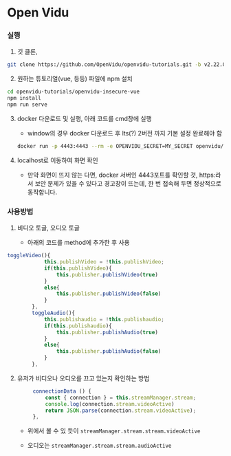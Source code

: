 # Open Vidu

### 실행

1) 깃 클론,

```bash
git clone https://github.com/OpenVidu/openvidu-tutorials.git -b v2.22.0
```

2) 원하는 튜토리얼(vue, 등등) 파일에 npm 설치

```bash
cd openvidu-tutorials/openvidu-insecure-vue
npm install
npm run serve
```

3) docker 다운로드 및 실행, 아래 코드를 cmd창에 실행
   - window의 경우 docker 다운로드 후 lts(?) 2버전 까지 기본 설정 완료해야 함
   
   ```bash
   docker run -p 4443:4443 --rm -e OPENVIDU_SECRET=MY_SECRET openvidu/openvidu-server-kms:2.22.0
   ```
4. localhost로 이동하여 화면 확인
   
   - 만약 화면이 뜨지 않는 다면, docker 서버인 4443포트를 확인할 것, https:라서 보안 문제가 있을 수 있다고 경고창이 뜨는데, 한 번 접속해 두면 정상적으로 동작합니다.



### 사용방법

1. 비디오 토글, 오디오 토글
   
   - 아래의 코드를 method에 추가한 후 사용

```javascript
toggleVideo(){
			this.publishVideo = !this.publishVideo;
			if(this.publishVideo){
				this.publisher.publishVideo(true)
			}
			else{
				this.publisher.publishVideo(false)
			}
		},
		toggleAudio(){
			this.publishaudio = !this.publishaudio;
			if(this.publishaudio){
				this.publisher.publishAudio(true)
			}
			else{
				this.publisher.publishAudio(false)
			}
		},
```



2. 유저가 비디오나 오디오를 끄고 있는지 확인하는 방법
   
   ```javascript
   		connectionData () {
   			const { connection } = this.streamManager.stream;
   			console.log(connection.stream.videoActive)
   			return JSON.parse(connection.stream.videoActive);
   		},
   ```
   
   - 위에서 볼 수 있 듯이 `streamManager.stream.stream.videoActive`
   
   - 오디오는 `streamManager.stream.stream.audioActive`
   
   

